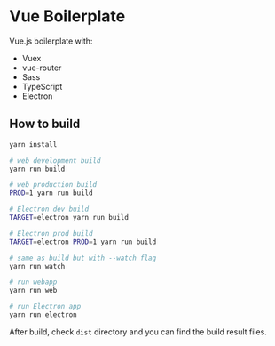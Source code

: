# Vue Boilerplate

Vue.js boilerplate with:
- Vuex
- vue-router
- Sass
- TypeScript
- Electron

## How to build
```bash
yarn install

# web development build
yarn run build

# web production build
PROD=1 yarn run build

# Electron dev build
TARGET=electron yarn run build

# Electron prod build
TARGET=electron PROD=1 yarn run build

# same as build but with --watch flag
yarn run watch

# run webapp
yarn run web

# run Electron app
yarn run electron
```

After build, check `dist` directory and you can find the build result files.
